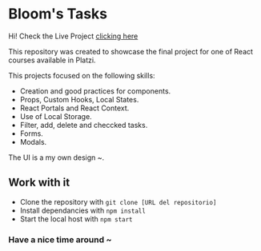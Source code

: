 # Bloom's Tasks

Hi! Check the Live Project [clicking here](https://windofbloom.github.io/bloomtasks/)

This repository was created to showcase the final project for one of React courses available in Platzi.

This projects focused on the following skills:

- Creation and good practices for components.
- Props, Custom Hooks, Local States.
- React Portals and React Context.
- Use of Local Storage.
- Filter, add, delete and checcked tasks.
- Forms.
- Modals.

 The UI is a my own design ~.

## Work with it

- Clone the repository with ``git clone [URL del repositorio]``
- Install dependancies with ``npm install``
- Start the local host with ``npm start``

### Have a nice time around ~